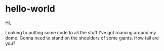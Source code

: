 # hello-world

Hi,

Looking to putting some code to all the stuff I've got roaming around my dome. Gonna need to stand on the shoulders of some giants. How tall are you?
